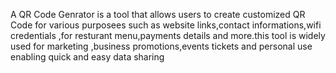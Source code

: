 A QR Code Genrator is a tool  that allows users to create customized QR Code for various purposees such as website links,contact informations,wifi credentials ,for resturant menu,payments details and more.this tool is widely used for marketing ,business promotions,events tickets and personal use enabling quick and easy data sharing
